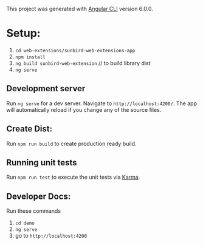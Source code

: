 
This project was generated with [Angular CLI](https://github.com/angular/angular-cli) version 6.0.0.

# Setup:

1. `cd web-extensions/sunbird-web-extensions-app`
2. `npm install`
3. `ng build sunbird-web-extension`  // to build library dist
4. `ng serve`
## Development server

Run `ng serve` for a dev server. Navigate to `http://localhost:4200/`. The app will automatically reload if you change any of the source files.

## Create Dist:

Run `npm run build` to create production ready build.

## Running unit tests

Run `npm run test` to execute the unit tests via [Karma](https://karma-runner.github.io).


## Developer Docs:
Run these commands 

1. `cd demo`
2. `ng serve`
3. go to `http://localhost:4200` 